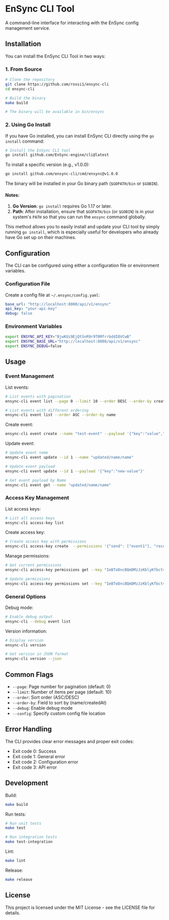 # EnSync CLI Tool

A command-line interface for interacting with the EnSync config management service.

## Installation

You can install the EnSync CLI Tool in two ways:

### 1. From Source
```bash
# Clone the repository
git clone https://github.com/rossi1/ensync-cli
cd ensync-cli

# Build the binary
make build

# The binary will be available in bin/ensync
```

### 2. Using Go Install
If you have Go installed, you can install EnSync CLI directly using the `go install` command:
 
```bash
# Install the EnSync CLI tool
go install github.com/EnSync-engine/cli@latest
```

To install a specific version (e.g., v1.0.0):

```bash
go install github.com/ensync-cli/cmd/ensync@v1.0.0
```

The binary will be installed in your Go binary path (`$GOPATH/bin` or `$GOBIN`).

#### Notes:
1. **Go Version**: `go install` requires Go 1.17 or later.
2. **Path**: After installation, ensure that `$GOPATH/bin` (or `$GOBIN`) is in your system's `PATH` so that you can run the `ensync` command globally.

This method allows you to easily install and update your CLI tool by simply running `go install`, which is especially useful for developers who already have Go set up on their machines.

## Configuration

The CLI can be configured using either a configuration file or environment variables.

### Configuration File
Create a config file at `~/.ensync/config.yaml`:

```yaml
base_url: "http://localhost:8080/api/v1/ensync"
api_key: "your-api-key"
debug: false
```

### Environment Variables
```bash
export ENSYNC_API_KEY="BjwKUi9EjQtSnR9r9T0MfrrbddIOVCwB"
export ENSYNC_BASE_URL="http://localhost:8080/api/v1/ensync"
export ENSYNC_DEBUG=false
```

## Usage

### Event Management

List events:
```bash
# List events with pagination
ensync-cli event list --page 0 --limit 10 --order DESC --order-by createdAt

# List events with different ordering
ensync-cli event list --order ASC --order-by name
```

Create event:
```bash
ensync-cli event create --name "test-event" --payload '{"key":"value","another":"data"}'
```

Update event:
```bash
# Update event name
ensync-cli event update --id 1 --name "updated/name/name"

# Update event payload
ensync-cli event update --id 1 --payload '{"key":"new-value"}'

# Get event payload by Name
ensync-cli event get --name "updated/name/name"
```

### Access Key Management

List access keys:
```bash
# List all access keys
ensync-cli access-key list
```

Create access key:
```bash
# Create access key with permissions
ensync-cli access-key create  --permissions '{"send": ["event1"], "receive": ["event2"]}'
```

Manage permissions:
```bash
# Get current permissions
ensync-cli access-key permissions get --key "IeBTeDncBQmDMzJzKblyKfbctvgEKO8L"

# Update permissions
ensync-cli access-key permissions set --key "IeBTeDncBQmDMzJzKblyKfbctvgEKO8L" --permissions '{"send": ["event12344"], "receive": ["event23445"]}'
```

### General Options

Debug mode:
```bash
# Enable debug output
ensync-cli --debug event list
```

Version information:
```bash
# Display version
ensync-cli version

# Get version in JSON format
ensync-cli version --json
```

## Common Flags

- `--page`: Page number for pagination (default: 0)
- `--limit`: Number of items per page (default: 10)
- `--order`: Sort order (ASC/DESC)
- `--order-by`: Field to sort by (name/createdAt)
- `--debug`: Enable debug mode
- `--config`: Specify custom config file location

## Error Handling

The CLI provides clear error messages and proper exit codes:
- Exit code 0: Success
- Exit code 1: General error
- Exit code 2: Configuration error
- Exit code 3: API error

## Development

Build:
```bash
make build
```

Run tests:
```bash
# Run unit tests
make test

# Run integration tests
make test-integration
```

Lint:
```bash
make lint
```

Release:
```bash
make release
```

## License

This project is licensed under the MIT License - see the LICENSE file for details.
